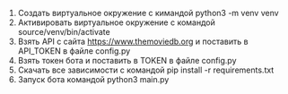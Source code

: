 1. Создать виртуальное окружение с кимандой python3 -m venv venv
2. Активировать виртуальное окружение с командой source/venv/bin/activate
3. Взять API с сайта https://www.themoviedb.org и поставить в API_TOKEN в файле config.py
4. Взять токен бота и поставить в TOKEN в файле config.py
5. Скачать все зависимости с командой pip install -r requirements.txt
6. Запуск бота командой python3 main.py

